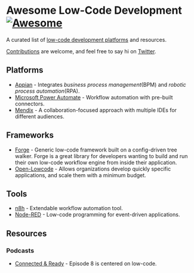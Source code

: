 # Awesome Low-Code Development [![Awesome](https://awesome.re/badge.svg)](https://awesome.re)

A curated list of [low-code development platforms](https://en.wikipedia.org/wiki/Low-code_development_platform) and resources.

[Contributions](contributing.md) are welcome, and feel free to say hi on [Twitter](http://www.twitter.com/wtravisjones).

## Platforms

- [Appian](https://www.appian.com/platform/) - Integrates _business process management_(BPM) and _robotic process automation_(RPA).
- [Microsoft Power Automate](https://flow.microsoft.com/en-us/) - Workflow automation with pre-built connectors.
- [Mendix](https://www.mendix.com/platform/) - A collaboration-focused approach with multiple IDEs for different audiences.

## Frameworks

- [Forge](https://github.com/microsoft/Forge) - Generic low-code framework built on a config-driven tree walker. Forge is a great library for developers wanting to build and run their own low-code workflow engine from inside their application.
- [Open-Lowcode](https://github.com/openlowcode/Open-Lowcode) - Allows organizations develop quickly specific applications, and scale them with a minimum budget.

## Tools

- [n8h](https://github.com/n8n-io/n8n) - Extendable workflow automation tool.
- [Node-RED](https://github.com/node-red/node-red) - Low-code programming for event-driven applications.

## Resources

### Podcasts

- [Connected & Ready](https://connectedandready.com/episodes/adopting-low-code-technology-with-russ-felker-trdDVE_7) - Episode 8 is centered on low-code.
